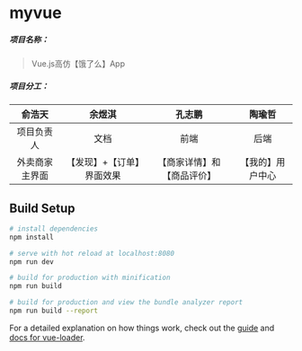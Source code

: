 # myvue

##### 项目名称：
>  Vue.js高仿【饿了么】App

##### 项目分工：
| 俞浩天 | 余煜淇 | 孔志鹏 | 陶瑜哲 |
| :----: | :----: | :----: |:----:|
| 项目负责人 | 文档 | 前端 |后端|
| 外卖商家主界面 | 【发现】+【订单】界面效果 | 【商家详情】和【商品评价】 |【我的】用户中心|
## Build Setup

``` bash
# install dependencies
npm install

# serve with hot reload at localhost:8080
npm run dev

# build for production with minification
npm run build

# build for production and view the bundle analyzer report
npm run build --report
```

For a detailed explanation on how things work, check out the [guide](http://vuejs-templates.github.io/webpack/) and [docs for vue-loader](http://vuejs.github.io/vue-loader).
